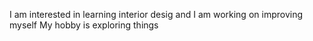I am interested in learning interior desig
and I am working on improving myself
My hobby is exploring things
